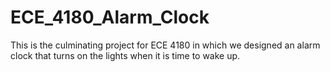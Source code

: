 # ECE_4180_Alarm_Clock
This is the culminating project for ECE 4180 in which we designed an alarm clock that turns on the lights when it is time to wake up.
